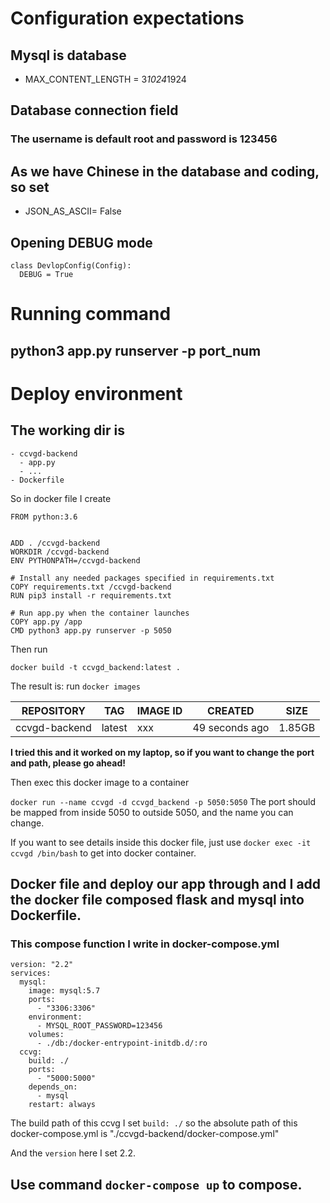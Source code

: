# Configuration expectations

## Mysql is database

+ MAX_CONTENT_LENGTH = 3*1024*1924

## Database connection field 

### The username is default root and password is 123456


## As we have Chinese in the database and coding, so set 

+ JSON_AS_ASCII= False

## Opening DEBUG mode
```
class DevlopConfig(Config):
  DEBUG = True
```

# Running command

## python3 app.py runserver -p port_num


# Deploy environment

## The working dir is 
```
- ccvgd-backend
  - app.py 
  - ...
- Dockerfile
``` 
  
So in docker file I create

```
FROM python:3.6


ADD . /ccvgd-backend
WORKDIR /ccvgd-backend
ENV PYTHONPATH=/ccvgd-backend

# Install any needed packages specified in requirements.txt
COPY requirements.txt /ccvgd-backend
RUN pip3 install -r requirements.txt

# Run app.py when the container launches
COPY app.py /app
CMD python3 app.py runserver -p 5050
```

Then run 

`docker build -t ccvgd_backend:latest .`

The result is: run `docker images`

|REPOSITORY  |             TAG    |   IMAGE ID   |    CREATED   |       SIZE|
|  ----  | ----  |  ----  | ----  |  ----  |
|ccvgd-backend       |              latest  |  xxx  | 49 seconds ago |  1.85GB|

**I tried this and it worked on my laptop, so if you want to change the port and path, please go ahead!**


Then exec this docker image to a container

`docker run --name ccvgd -d ccvgd_backend -p 5050:5050` The port should be mapped from inside 5050 to outside 5050, and the name you can change.

If you want to see details inside this docker file, just use `docker exec -it ccvgd /bin/bash` to get into docker container.


## Docker file and deploy our app through and I add the docker file **composed flask and mysql** into Dockerfile.

### This compose function I write in **docker-compose.yml**

```
version: "2.2"
services:
  mysql:
    image: mysql:5.7
    ports:
      - "3306:3306"
    environment:
      - MYSQL_ROOT_PASSWORD=123456
    volumes:
      - ./db:/docker-entrypoint-initdb.d/:ro
  ccvg:
    build: ./
    ports:
      - "5000:5000"
    depends_on:
      - mysql
    restart: always
```

The build path of this ccvg I set `build: ./` so the absolute path of this docker-compose.yml is "./ccvgd-backend/docker-compose.yml"

And the `version` here I set 2.2. 

## Use command `docker-compose up` to compose.



